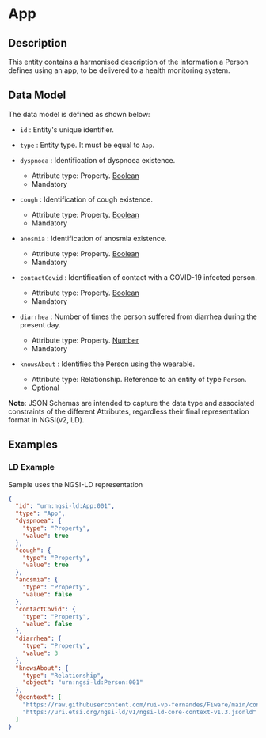 # App

## Description

This entity contains a harmonised description of the information a Person defines using an app, to be delivered to a health monitoring system.

## Data Model

The data model is defined as shown below:

-   `id` : Entity's unique identifier.

-   `type` : Entity type. It must be equal to `App`.

-   `dyspnoea` : Identification of dyspnoea existence.
    -   Attribute type: Property. [Boolean](http://www.w3.org/2001/XMLSchema#boolean)
    -   Mandatory

-   `cough` : Identification of cough existence.
    -   Attribute type: Property. [Boolean](http://www.w3.org/2001/XMLSchema#boolean)
    -   Mandatory

-   `anosmia` : Identification of anosmia existence.
    -   Attribute type: Property. [Boolean](http://www.w3.org/2001/XMLSchema#boolean)
    -   Mandatory

-   `contactCovid` : Identification of contact with a COVID-19 infected person.
    -   Attribute type: Property. [Boolean](http://www.w3.org/2001/XMLSchema#boolean)
    -   Mandatory

-   `diarrhea` : Number of times the person suffered from diarrhea during the present day.
    -   Attribute type: Property. [Number](https://schema.org/Number)
    -   Mandatory

-   `knowsAbout` : Identifies the Person using the wearable.
    -   Attribute type: Relationship. Reference to an entity of type `Person`.
    -   Optional



**Note**: JSON Schemas are intended to capture the data type and associated
constraints of the different Attributes, regardless their final representation
format in NGSI(v2, LD).

## Examples

### LD Example

Sample uses the NGSI-LD representation

```json
{
  "id": "urn:ngsi-ld:App:001",
  "type": "App",
  "dyspnoea": {
    "type": "Property",
    "value": true
  },
  "cough": {
    "type": "Property",
    "value": true
  },
  "anosmia": {
    "type": "Property",
    "value": false
  },
  "contactCovid": {
    "type": "Property",
    "value": false
  },
  "diarrhea": {
    "type": "Property",
    "value": 3
  },
  "knowsAbout": {
    "type": "Relationship",
    "object": "urn:ngsi-ld:Person:001"
  },
  "@context": [
    "https://raw.githubusercontent.com/rui-vp-fernandes/Fiware/main/context.jsonld",
    "https://uri.etsi.org/ngsi-ld/v1/ngsi-ld-core-context-v1.3.jsonld"
  ]
}
```
